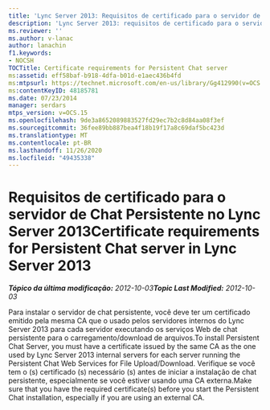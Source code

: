 ```yaml
---
title: 'Lync Server 2013: Requisitos de certificado para o servidor de Chat Persistente'
description: 'Lync Server 2013: requisitos de certificado para o servidor de chat persistente.'
ms.reviewer: ''
ms.author: v-lanac
author: lanachin
f1.keywords:
- NOCSH
TOCTitle: Certificate requirements for Persistent Chat server
ms:assetid: eff58baf-b918-4dfa-b01d-e1aec436b4fd
ms:mtpsurl: https://technet.microsoft.com/en-us/library/Gg412990(v=OCS.15)
ms:contentKeyID: 48185781
ms.date: 07/23/2014
manager: serdars
mtps_version: v=OCS.15
ms.openlocfilehash: 9de3a8652089883527fd29ec7b2c8d84aa08f3ef
ms.sourcegitcommit: 36fee89bb887bea4f18b19f17a8c69daf5bc423d
ms.translationtype: MT
ms.contentlocale: pt-BR
ms.lasthandoff: 11/26/2020
ms.locfileid: "49435338"
---
```

# <a name="certificate-requirements-for-persistent-chat-server-in-lync-server-2013"></a><span data-ttu-id="560ef-103">Requisitos de certificado para o servidor de Chat Persistente no Lync Server 2013</span><span class="sxs-lookup"><span data-stu-id="560ef-103">Certificate requirements for Persistent Chat server in Lync Server 2013</span></span>

<div data-xmlns="http://www.w3.org/1999/xhtml">

<div class="topic" data-xmlns="http://www.w3.org/1999/xhtml" data-msxsl="urn:schemas-microsoft-com:xslt" data-cs="https://msdn.microsoft.com/">

<div data-asp="https://msdn2.microsoft.com/asp">



</div>

<div id="mainSection">

<div id="mainBody"><span data-ttu-id="560ef-104">

<span> </span></span><span class="sxs-lookup"><span data-stu-id="560ef-104">

<span> </span></span></span>

<span data-ttu-id="560ef-105">_**Tópico da última modificação:** 2012-10-03_</span><span class="sxs-lookup"><span data-stu-id="560ef-105">_**Topic Last Modified:** 2012-10-03_</span></span>

<span data-ttu-id="560ef-106">Para instalar o servidor de chat persistente, você deve ter um certificado emitido pela mesma CA que o usado pelos servidores internos do Lync Server 2013 para cada servidor executando os serviços Web de chat persistente para o carregamento/download de arquivos.</span><span class="sxs-lookup"><span data-stu-id="560ef-106">To install Persistent Chat Server, you must have a certificate issued by the same CA as the one used by Lync Server 2013 internal servers for each server running the Persistent Chat Web Services for File Upload/Download.</span></span> <span data-ttu-id="560ef-107">Verifique se você tem o (s) certificado (s) necessário (s) antes de iniciar a instalação de chat persistente, especialmente se você estiver usando uma CA externa.</span><span class="sxs-lookup"><span data-stu-id="560ef-107">Make sure that you have the required certificate(s) before you start the Persistent Chat installation, especially if you are using an external CA.</span></span>

<span data-ttu-id="560ef-108"></div>

<span> </span>

</div>

</div>

</span><span class="sxs-lookup"><span data-stu-id="560ef-108"></div>

<span> </span>

</div>

</div>

</span></span></div>

